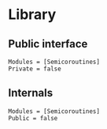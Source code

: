 # Library

## Public interface

```@autodocs
Modules = [Semicoroutines]
Private = false
```

## Internals

```@autodocs
Modules = [Semicoroutines]
Public = false
```